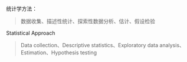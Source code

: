 统计学方法：

> 数据收集、描述性统计、探索性数据分析、估计、假设检验

Statistical Approach

> Data collection、Descriptive statistics、Exploratory data analysis、 Estimation、Hypothesis testing



